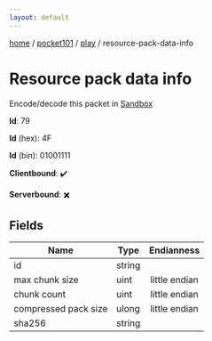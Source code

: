 ```yaml
---
layout: default
---
```


[home](/)  /  [pocket101](/protocol/pocket101)  /  [play](/protocol/pocket101/play)  /  resource-pack-data-info

# Resource pack data info

Encode/decode this packet in [Sandbox](../../../sandbox/pocket101#play.resource_pack_data_info)

**Id**: 79

**Id** (hex): 4F

**Id** (bin): 01001111

**Clientbound**: ✔️

**Serverbound**: ✖️

## Fields

Name | Type | Endianness
---|---|:---:
id | string | 
max chunk size | uint | little endian
chunk count | uint | little endian
compressed pack size | ulong | little endian
sha256 | string |
